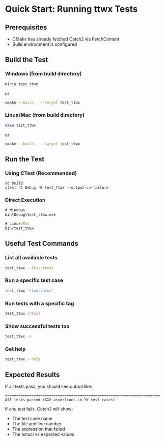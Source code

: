 # Quick Start: Running ttwx Tests

## Prerequisites
- CMake has already fetched Catch2 via FetchContent
- Build environment is configured

## Build the Test

### Windows (from build directory)
```cmd
ninja test_ttwx
```
or
```cmd
cmake --build . --target test_ttwx
```

### Linux/Mac (from build directory)
```bash
make test_ttwx
```
or
```bash
cmake --build . --target test_ttwx
```

## Run the Test

### Using CTest (Recommended)

```
cd build
ctest -C Debug -R test_ttwx --output-on-failure
```

### Direct Execution
```cmd
# Windows
bin\Debug\test_ttwx.exe

# Linux/Mac
bin/test_ttwx
```

## Useful Test Commands

### List all available tests
```bash
test_ttwx --list-tests
```

### Run a specific test case
```bash
test_ttwx "ttwx::atoi"
```

### Run tests with a specific tag
```bash
test_ttwx [ttwx]
```

### Show successful tests too
```bash
test_ttwx -s
```

### Get help
```bash
test_ttwx --help
```

## Expected Results
If all tests pass, you should see output like:
```
===============================================================================
All tests passed (XXX assertions in YY test cases)
```

If any test fails, Catch2 will show:
- The test case name
- The file and line number
- The expression that failed
- The actual vs expected values
